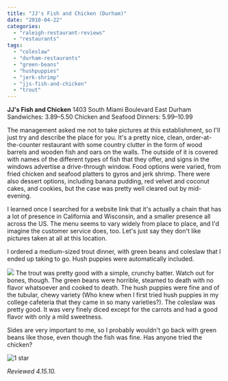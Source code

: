 ```yaml
---
title: "JJ's Fish and Chicken (Durham)"
date: "2010-04-22"
categories:
  - "raleigh-restaurant-reviews"
  - "restaurants"
tags:
  - "coleslaw"
  - "durham-restaurants"
  - "green-beans"
  - "hushpuppies"
  - "jerk-shrimp"
  - "jjs-fish-and-chicken"
  - "trout"
---
```


**JJ's Fish and Chicken** 1403 South Miami Boulevard East Durham Sandwiches: $3.89–$5.50 Chicken and Seafood Dinners: $5.99–$10.99

The management asked me not to take pictures at this establishment, so I'll just try and describe the place for you. It's a pretty nice, clean, order-at-the-counter restaurant with some country clutter in the form of wood barrels and wooden fish and oars on the walls. The outside of it is covered with names of the different types of fish that they offer, and signs in the windows advertise a drive-through window. Food options were varied, from fried chicken and seafood platters to gyros and jerk shrimp. There were also dessert options, including banana pudding, red velvet and coconut cakes, and cookies, but the case was pretty well cleared out by mid-evening.

I learned once I searched for a website link that it's actually a chain that has a lot of presence in California and Wisconsin, and a smaller presence all across the US. The menu seems to vary widely from place to place, and I'd imagine the customer service does, too. Let's just say they don't like pictures taken at all at this location.

I ordered a medium-sized trout dinner, with green beans and coleslaw that I ended up taking to go. Hush puppies were automatically included.

![](http://www.thegourmez.com/gourmez/photos/jjschickenseafood2.jpg)  The trout was pretty good with a simple, crunchy batter. Watch out for bones, though. The green beans were horrible, steamed to death with no flavor whatsoever and cooked to death. The hush puppies were fine and of the tubular, chewy variety (Who knew when I first tried hush puppies in my college cafeteria that they came in so many varieties?). The coleslaw was pretty good. It was very finely diced except for the carrots and had a good flavor with only a mild sweetness.

Sides are very important to me, so I probably wouldn't go back with green beans like those, even though the fish was fine. Has anyone tried the chicken?




<div class="caption">

![1 star](http://s3.amazonaws.com/thegourmez-wpmedia/2009/04/rating_olive1.gif "rating_olive1")</div>


_Reviewed 4.15.10._
